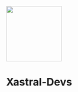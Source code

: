 <img src="https://avatars.githubusercontent.com/u/105974100?s=400&u=f8cf96cf4763af72ea07d148f005a355eaafabdb&v=4" style="height: 150px; width: 150px;">

# Xastral-Devs
